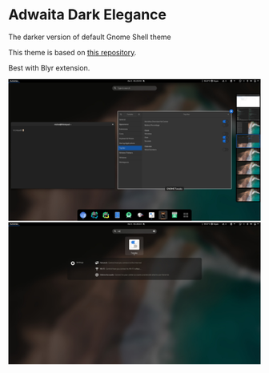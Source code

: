 # Adwaita Dark Elegance
The darker version of default Gnome Shell theme

This theme is based on [this repository](https://github.com/ryanlerch/gnome-shell-theme-base).

Best with Blyr extension.

![](preview_0.jpg)
![](preview_1.jpg)
